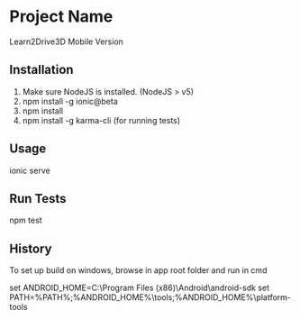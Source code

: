 # Project Name

Learn2Drive3D Mobile Version

## Installation

1. Make sure NodeJS is installed. (NodeJS > v5)
2. npm install -g ionic@beta
3. npm install
4. npm install -g karma-cli (for running tests)

## Usage

ionic serve

## Run Tests

npm test

## History

To set up build on windows, browse in app root folder and run in cmd

set ANDROID_HOME=C:\Program Files (x86)\Android\android-sdk
set PATH=%PATH%;%ANDROID\_HOME%\tools;%ANDROID\_HOME%\platform-tools